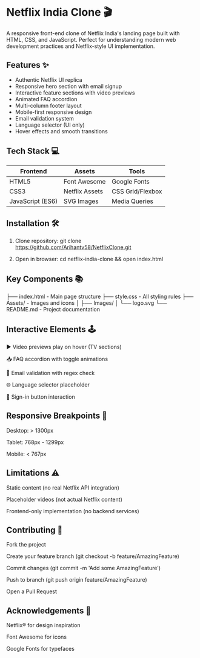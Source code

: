 # Netflix India Clone 🎬

A responsive front-end clone of Netflix India's landing page built with HTML, CSS, and JavaScript. Perfect for understanding modern web development practices and Netflix-style UI implementation.

## Features ✨
- Authentic Netflix UI replica
- Responsive hero section with email signup
- Interactive feature sections with video previews
- Animated FAQ accordion
- Multi-column footer layout
- Mobile-first responsive design
- Email validation system
- Language selector (UI only)
- Hover effects and smooth transitions

## Tech Stack 💻
| Frontend          | Assets           | Tools            |
|-------------------|------------------|------------------|
| HTML5             | Font Awesome     | Google Fonts     |
| CSS3              | Netflix Assets   | CSS Grid/Flexbox |
| JavaScript (ES6)  | SVG Images       | Media Queries    |

## Installation 🛠️
1. Clone repository:
git clone https://github.com/Arihantv58/NetflixClone.git

3. Open in browser:
cd netflix-india-clone && open index.html

## Key Components 📚
├── index.html         - Main page structure
├── style.css          - All styling rules
├── Assets/            - Images and icons
│   ├── Images/
│   └── logo.svg
└── README.md          - Project documentation

## Interactive Elements 🕹️

▶️ Video previews play on hover (TV sections)

📥 FAQ accordion with toggle animations

📧 Email validation with regex check

🌐 Language selector placeholder

🔴 Sign-in button interaction

## Responsive Breakpoints 📱

Desktop: > 1300px

Tablet: 768px - 1299px

Mobile: < 767px

## Limitations ⚠️

Static content (no real Netflix API integration)

Placeholder videos (not actual Netflix content)

Frontend-only implementation (no backend services)

## Contributing 🤝

Fork the project

Create your feature branch (git checkout -b feature/AmazingFeature)

Commit changes (git commit -m 'Add some AmazingFeature')

Push to branch (git push origin feature/AmazingFeature)

Open a Pull Request

## Acknowledgements 🙏

Netflix® for design inspiration

Font Awesome for icons

Google Fonts for typefaces
